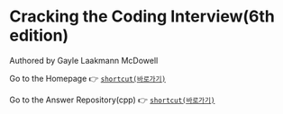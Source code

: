 # Cracking the Coding Interview(6th edition)
Authored by Gayle Laakmann McDowell

Go to the Homepage 👉 [`shortcut(바로가기)`](http://www.crackingthecodinginterview.com/)

Go to the Answer Repository(cpp) 👉  [`shortcut(바로가기)`]( https://github.com/careercup/CtCI-6th-Edition-cpp/tree/a68ba3e1c630a4d218ff1294f3eaf5aeced449ec)
